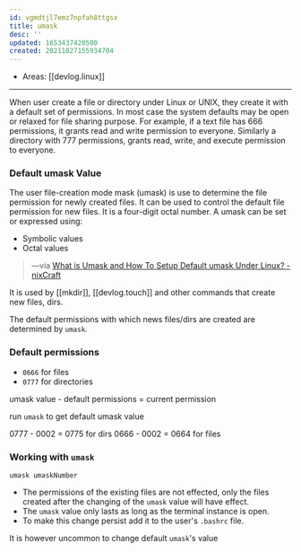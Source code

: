 ```yaml
---
id: vgmdtjl7emz7npfah8ttgsx
title: umask
desc: ''
updated: 1653437420500
created: 20211027155934704
---
```


- Areas: [[devlog.linux]]

---

When user create a file or directory under Linux or UNIX, they create it with a default set of permissions. In most case the system defaults may be open or relaxed for file sharing purpose. For example, if a text file has 666 permissions, it grants read and write permission to everyone. Similarly a directory with 777 permissions, grants read, write, and execute permission to everyone.

### Default umask Value

The user file-creation mode mask (umask) is use to determine the file permission for newly created files. It can be used to control the default file permission for new files. It is a four-digit octal number. A umask can be set or expressed using:

- Symbolic values
- Octal values

> —via [What is Umask and How To Setup Default umask Under Linux? - nixCraft](https://www.cyberciti.biz/tips/understanding-linux-unix-umask-value-usage.html)

It is used by [[mkdir]], [[devlog.touch]] and other commands that create new files, dirs.

The default permissions with which news files/dirs are created are determined by `umask`.

### Default permissions

- `0666` for files
- `0777` for directories

umask value - default permissions = current permission

run `umask` to get default umask value

0777 - 0002 = 0775 for dirs
0666 - 0002 = 0664 for files

### Working with `umask`

`umask umaskNumber`

- The permissions of the existing files are not effected, only the files created after the changing of the `umask` value will have effect.
- The `umask` value only lasts as long as the terminal instance is open.
- To make this change persist add it to the user's `.bashrc` file.

<span class="underline">It is however uncommon to change default</span> `umask`<span class="underline">'s value</span>
